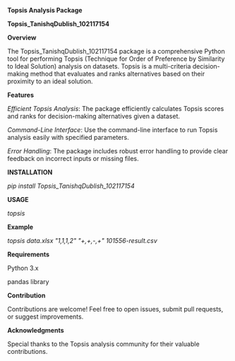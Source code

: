 **Topsis Analysis Package**

**Topsis_TanishqDublish_102117154**

**Overview**

The Topsis_TanishqDublish_102117154 package is a comprehensive Python tool for performing Topsis (Technique for Order of Preference by Similarity to Ideal Solution) analysis on datasets. Topsis is a multi-criteria decision-making method that evaluates and ranks alternatives based on their proximity to an ideal solution.

**Features**

_Efficient Topsis Analysis_: The package efficiently calculates Topsis scores and ranks for decision-making alternatives given a dataset.

_Command-Line Interface_: Use the command-line interface to run Topsis analysis easily with specified parameters.

_Error Handling_: The package includes robust error handling to provide clear feedback on incorrect inputs or missing files.

**INSTALLATION**

_pip install Topsis_TanishqDublish_102117154_

**USAGE**

_topsis <InputDataFile> <Weights> <Impacts> <ResultFileName>_

**Example**

_topsis data.xlsx "1,1,1,2" "+,+,-,+" 101556-result.csv_

**Requirements**

Python 3.x

pandas library

**Contribution**

Contributions are welcome! Feel free to open issues, submit pull requests, or suggest improvements.

**Acknowledgments**

Special thanks to the Topsis analysis community for their valuable contributions.

